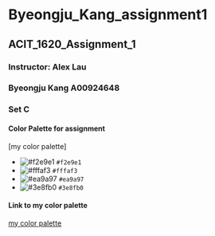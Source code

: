 # Byeongju_Kang_assignment1
## ACIT_1620_Assignment_1
### Instructor: Alex Lau

### Byeongju Kang A00924648
### Set C


#### Color Palette for assignment

[my color palette]
- ![#f2e9e1](https://via.placeholder.com/15/f2e9e1/000000?text=+) `#f2e9e1`
- ![#fffaf3](https://via.placeholder.com/15/fffaf3/000000?text=+) `#fffaf3`
- ![#ea9a97](https://via.placeholder.com/15/ea9a97/000000?text=+) `#ea9a97`
- ![#3e8fb0](https://via.placeholder.com/15/3e8fb0/000000?text=+) `#3e8fb0`

#### Link to my color palette
[my color palette](https://rosepinetheme.com/palette)